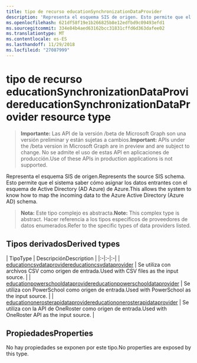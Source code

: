 ```yaml
---
title: tipo de recurso educationSynchronizationDataProvider
description: 'Representa el esquema SIS de origen. Esto permite que el sistema saber cómo asignar los datos entrantes con el esquema de Active Directory (AD Azure) de Azure. '
ms.openlocfilehash: 621df58f19e1b266825b8e12edfbd9c09493efd1
ms.sourcegitcommit: 334e84b4aed63162bcc31831cffd6d363dafee02
ms.translationtype: MT
ms.contentlocale: es-ES
ms.lasthandoff: 11/29/2018
ms.locfileid: "27087999"
---
```

# <a name="educationsynchronizationdataprovider-resource-type"></a><span data-ttu-id="3e1a4-104">tipo de recurso educationSynchronizationDataProvider</span><span class="sxs-lookup"><span data-stu-id="3e1a4-104">educationSynchronizationDataProvider resource type</span></span>

> <span data-ttu-id="3e1a4-105">**Importante:** Las API de la versión /beta de Microsoft Graph son una versión preliminar y están sujetas a cambios.</span><span class="sxs-lookup"><span data-stu-id="3e1a4-105">**Important:** APIs under the /beta version in Microsoft Graph are in preview and are subject to change.</span></span> <span data-ttu-id="3e1a4-106">No se admite el uso de estas API en aplicaciones de producción.</span><span class="sxs-lookup"><span data-stu-id="3e1a4-106">Use of these APIs in production applications is not supported.</span></span>

<span data-ttu-id="3e1a4-107">Representa el esquema SIS de origen.</span><span class="sxs-lookup"><span data-stu-id="3e1a4-107">Represents the source SIS schema.</span></span> <span data-ttu-id="3e1a4-108">Esto permite que el sistema saber cómo asignar los datos entrantes con el esquema de Active Directory (AD Azure) de Azure.</span><span class="sxs-lookup"><span data-stu-id="3e1a4-108">This allows the system to know how to map the incoming data to the Azure Active Directory (Azure AD) schema.</span></span> 

> <span data-ttu-id="3e1a4-109">**Nota:** Este tipo complejo es abstracta.</span><span class="sxs-lookup"><span data-stu-id="3e1a4-109">**Note:** This complex type is abstract.</span></span> <span data-ttu-id="3e1a4-110">Hacer referencia a los tipos específicos de proveedores de datos enumerados.</span><span class="sxs-lookup"><span data-stu-id="3e1a4-110">Refer to the specific types of data providers listed.</span></span>

## <a name="derived-types"></a><span data-ttu-id="3e1a4-111">Tipos derivados</span><span class="sxs-lookup"><span data-stu-id="3e1a4-111">Derived types</span></span>
| <span data-ttu-id="3e1a4-112">Tipo</span><span class="sxs-lookup"><span data-stu-id="3e1a4-112">Type</span></span> | <span data-ttu-id="3e1a4-113">Descripción</span><span class="sxs-lookup"><span data-stu-id="3e1a4-113">Description</span></span> | 
|:-|:-|:-|
| [<span data-ttu-id="3e1a4-114">educationcsvdataprovider</span><span class="sxs-lookup"><span data-stu-id="3e1a4-114">educationcsvdataprovider</span></span>](educationcsvdataprovider.md) | <span data-ttu-id="3e1a4-115">Se utiliza con archivos CSV como origen de entrada.</span><span class="sxs-lookup"><span data-stu-id="3e1a4-115">Used with CSV files as the input source.</span></span> |
| [<span data-ttu-id="3e1a4-116">educationpowerschooldataprovider</span><span class="sxs-lookup"><span data-stu-id="3e1a4-116">educationpowerschooldataprovider</span></span>](educationpowerschooldataprovider.md) | <span data-ttu-id="3e1a4-117">Se utiliza con PowerSchool como origen de entrada.</span><span class="sxs-lookup"><span data-stu-id="3e1a4-117">Used with PowerSchool as the input source.</span></span> |
| [<span data-ttu-id="3e1a4-118">educationonerosterapidataprovider</span><span class="sxs-lookup"><span data-stu-id="3e1a4-118">educationonerosterapidataprovider</span></span>](educationonerosterapidataprovider.md) | <span data-ttu-id="3e1a4-119">Se utiliza con la API de OneRoster como origen de entrada.</span><span class="sxs-lookup"><span data-stu-id="3e1a4-119">Used with OneRoster API as the input source.</span></span> |

## <a name="properties"></a><span data-ttu-id="3e1a4-120">Propiedades</span><span class="sxs-lookup"><span data-stu-id="3e1a4-120">Properties</span></span>

<span data-ttu-id="3e1a4-121">No hay propiedades se exponen por este tipo.</span><span class="sxs-lookup"><span data-stu-id="3e1a4-121">No properties are exposed by this type.</span></span>
